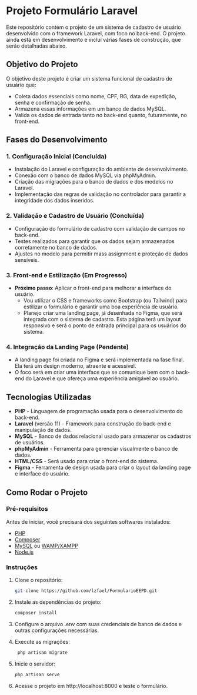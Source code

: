 # Projeto Formulário Laravel

Este repositório contém o projeto de um sistema de cadastro de usuário desenvolvido com o framework Laravel, com foco no back-end. O projeto ainda está em desenvolvimento e inclui várias fases de construção, que serão detalhadas abaixo.

## Objetivo do Projeto

O objetivo deste projeto é criar um sistema funcional de cadastro de usuário que:
- Coleta dados essenciais como nome, CPF, RG, data de expedição, senha e confirmação de senha.
- Armazena essas informações em um banco de dados MySQL.
- Valida os dados de entrada tanto no back-end quanto, futuramente, no front-end.

## Fases do Desenvolvimento

### 1. Configuração Inicial (Concluída)
- Instalação do Laravel e configuração do ambiente de desenvolvimento.
- Conexão com o banco de dados MySQL via phpMyAdmin.
- Criação das migrações para o banco de dados e dos modelos no Laravel.
- Implementação das regras de validação no controlador para garantir a integridade dos dados inseridos.

### 2. Validação e Cadastro de Usuário (Concluída)
- Configuração do formulário de cadastro com validação de campos no back-end.
- Testes realizados para garantir que os dados sejam armazenados corretamente no banco de dados.
- Ajustes no modelo para permitir mass assignment e proteção de dados sensíveis.

### 3. Front-end e Estilização (Em Progresso)
- **Próximo passo**: Aplicar o front-end para melhorar a interface do usuário.
    - Vou utilizar o CSS e frameworks como Bootstrap (ou Tailwind) para estilizar o formulário e garantir uma boa experiência de usuário.
    - Planejo criar uma landing page, já desenhada no Figma, que será integrada com o sistema de cadastro. Esta página terá um layout responsivo e será o ponto de entrada principal para os usuários do sistema.

### 4. Integração da Landing Page (Pendente)
- A landing page foi criada no Figma e será implementada na fase final. Ela terá um design moderno, atraente e acessível.
- O foco será em criar uma interface que se comunique bem com o back-end do Laravel e que ofereça uma experiência amigável ao usuário.

## Tecnologias Utilizadas

- **PHP** - Linguagem de programação usada para o desenvolvimento do back-end.
- **Laravel** (versão 11) - Framework para construção do back-end e manipulação de dados.
- **MySQL** - Banco de dados relacional usado para armazenar os cadastros de usuários.
- **phpMyAdmin** - Ferramenta para gerenciar visualmente o banco de dados.
- **HTML/CSS** - Será usado para criar o front-end do sistema.
- **Figma** - Ferramenta de design usada para criar o layout da landing page e interface do usuário.

## Como Rodar o Projeto

### Pré-requisitos
Antes de iniciar, você precisará dos seguintes softwares instalados:

- [PHP](https://www.php.net/downloads)
- [Composer](https://getcomposer.org/)
- [MySQL](https://www.mysql.com/) ou [WAMP/XAMPP](https://www.apachefriends.org/index.html)
- [Node.js](https://nodejs.org/) 

### Instruções

1. Clone o repositório:
   ```bash
   git clone https://github.com/lzfael/FormularioEEPD.git
2. Instale as dependências do projeto:
    ```bash
   composer install

3. Configure o arquivo .env com suas credenciais de banco de dados e outras configurações necessárias.

4. Execute as migrações:
   ```bash
    php artisan migrate
5. Inicie o servidor:
    ```bash
    php artisan serve

6. Acesse o projeto em http://localhost:8000 e teste o formulário.
